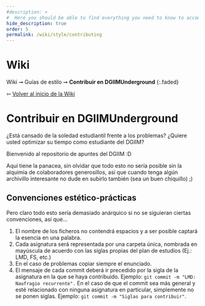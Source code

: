 ```yaml
---
#description: >
#  Here you should be able to find everything you need to know to accomplish the most common tasks when blogging with Hydejack.
hide_description: true
order: 5
permalink: /wiki/style/contributing
---
```

# Wiki

Wiki ➞ Guías de estilo ➞ **Contribuir en DGIIMUnderground**
{:.faded}

⇦ [Volver al inicio de la Wiki](/wiki/)

# Contribuir en DGIIMUnderground

¿Está cansado de la soledad estudiantil frente a los problemas?
¿Quiere usted optimizar su tiempo como estudiante del DGIIM?
 
Bienvenido al repositorio de apuntes del DGIIM :D

Aquí tiene la panacea, sin olvidar que todo esto no sería posible sin la 
alquimia de colaboradores generosillos, así que cuando tenga algún archivillo 
interesante no dude en subirlo también (sea un buen chiquillo) ;)

## Convenciones estético-prácticas

Pero claro todo esto sería demasiado anárquico si no se siguieran ciertas
convenciones, así que...

1. El nombre de los ficheros no contendrá espacios y a ser posible captará la 
esencia en una palabra.
2. Cada asignatura será representada por una carpeta única, nombrada en
mayúscula de acuerdo con las siglas propias del plan de estudios (Ej.: LMD, FS, etc.)
3. En el caso de problemas copiar siempre el enunciado.
4. El mensaje de cada commit deberá ir precedido por la sigla de la asignatura
en la que se haya contribuido. Ejemplo: `git commit -m "LMD: Naufragio recurrente".`
En el caso de que el commit sea más general y esté relacionado con ninguna
asignatura en particular, simplemente no se ponen siglas.
Ejemplo: `git commit -m "Siglas para contribuir"`.

